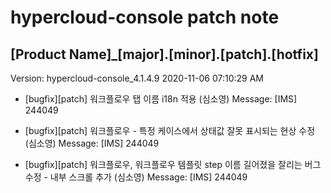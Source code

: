 # hypercloud-console patch note
## [Product Name]_[major].[minor].[patch].[hotfix]
Version: hypercloud-console_4.1.4.9
2020-11-06  07:10:29 AM
- [bugfix][patch] 워크플로우 탭 이름 i18n 적용 (심소영) 
    Message: [IMS] 244049

- [bugfix][patch] 워크플로우 - 특정 케이스에서 상태값 잘못 표시되는 현상 수정 (심소영) 
    Message: [IMS] 244049

- [bugfix][patch] 워크플로우, 워크플로우 템플릿 step 이름 길어졌을 잘리는 버그 수정 - 내부 스크롤 추가 (심소영) 
    Message: [IMS] 244049
